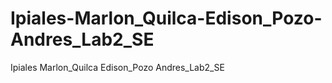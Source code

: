 # Ipiales-Marlon_Quilca-Edison_Pozo-Andres_Lab2_SE
Ipiales Marlon_Quilca Edison_Pozo Andres_Lab2_SE
